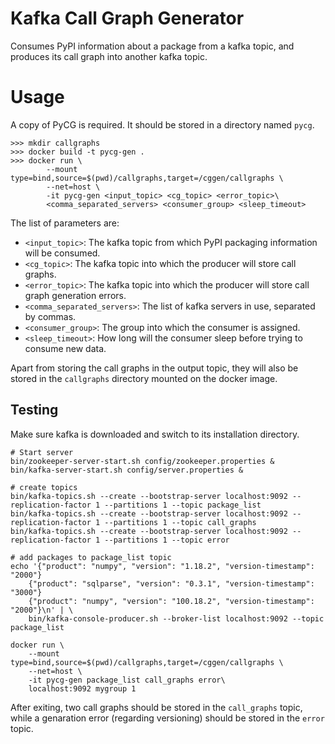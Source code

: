 Kafka Call Graph Generator
==========================

Consumes PyPI information about a package from a kafka topic, and
produces its call graph into another kafka topic.

Usage
=====

A copy of PyCG is required. It should be stored in a directory named `pycg`.

```
>>> mkdir callgraphs
>>> docker build -t pycg-gen .
>>> docker run \
        --mount type=bind,source=$(pwd)/callgraphs,target=/cggen/callgraphs \
        --net=host \
        -it pycg-gen <input_topic> <cg_topic> <error_topic>\
        <comma_separated_servers> <consumer_group> <sleep_timeout>
```

The list of parameters are:
- `<input_topic>`: The kafka topic from which PyPI packaging information
  will be consumed.
- `<cg_topic>`: The kafka topic into which the producer will store call graphs.
- `<error_topic>`: The kafka topic into which the producer will store call
  graph generation errors.
- `<comma_separated_servers>`: The list of kafka servers in use, separated by
  commas.
- `<consumer_group>`: The group into which the consumer is assigned.
- `<sleep_timeout>`: How long will the consumer sleep before trying to consume
  new data.

Apart from storing the call graphs in the output topic, they will also be
stored in the `callgraphs` directory mounted on the docker image.

Testing
-------

Make sure kafka is downloaded and switch to its installation directory.

```
# Start server
bin/zookeeper-server-start.sh config/zookeeper.properties &
bin/kafka-server-start.sh config/server.properties &

# create topics
bin/kafka-topics.sh --create --bootstrap-server localhost:9092 --replication-factor 1 --partitions 1 --topic package_list
bin/kafka-topics.sh --create --bootstrap-server localhost:9092 --replication-factor 1 --partitions 1 --topic call_graphs
bin/kafka-topics.sh --create --bootstrap-server localhost:9092 --replication-factor 1 --partitions 1 --topic error

# add packages to package_list topic
echo '{"product": "numpy", "version": "1.18.2", "version-timestamp": "2000"}
    {"product": "sqlparse", "version": "0.3.1", "version-timestamp": "3000"}
    {"product": "numpy", "version": "100.18.2", "version-timestamp": "2000"}\n' | \
    bin/kafka-console-producer.sh --broker-list localhost:9092 --topic package_list

docker run \
    --mount type=bind,source=$(pwd)/callgraphs,target=/cggen/callgraphs \
    --net=host \
    -it pycg-gen package_list call_graphs error\
    localhost:9092 mygroup 1
```

After exiting,
two call graphs should be stored in the `call_graphs` topic,
while a genaration error (regarding versioning) should be
stored in the `error` topic.
